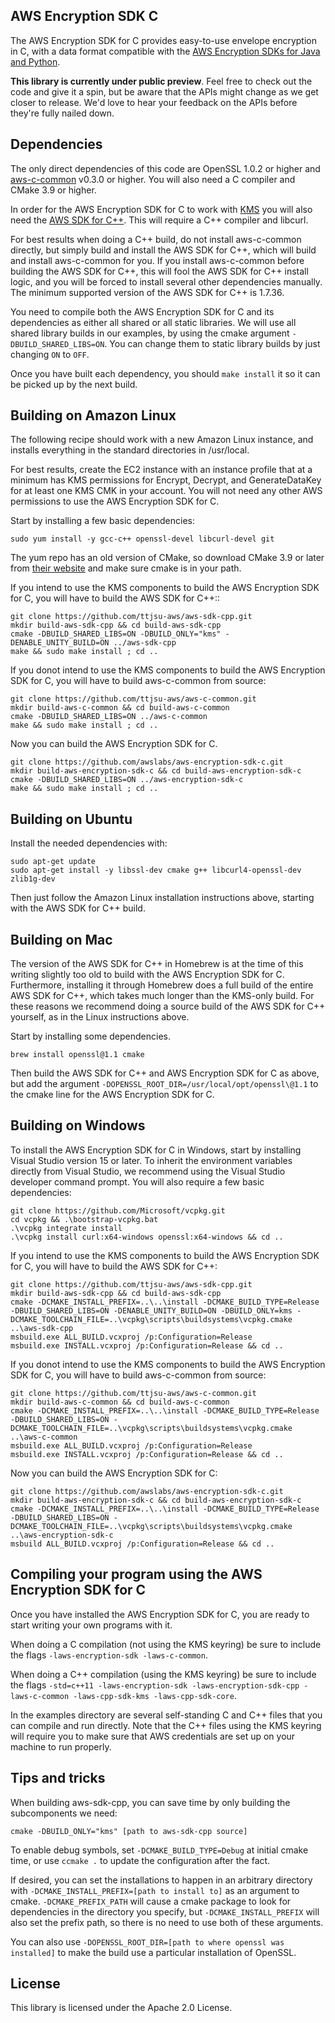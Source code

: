 ## AWS Encryption SDK C

The AWS Encryption SDK for C provides easy-to-use envelope encryption in C,
with a data format compatible with the [AWS Encryption SDKs for Java and
Python](https://docs.aws.amazon.com/encryption-sdk/latest/developer-guide/introduction.html).

**This library is currently under public preview**. Feel free to check out the
code and give it a spin, but be aware that the APIs might change as we get
closer to release. We'd love to hear your feedback on the APIs before they're
fully nailed down.

## Dependencies

The only direct dependencies of this code are OpenSSL 1.0.2 or higher and
[aws-c-common](https://github.com/awslabs/aws-c-common) v0.3.0 or higher. You will also need
a C compiler and CMake 3.9 or higher.

In order for the AWS Encryption SDK for C to work with [KMS](https://aws.amazon.com/kms/)
you will also need the [AWS SDK for C++](https://github.com/aws/aws-sdk-cpp).
This will require a C++ compiler and libcurl.

For best results when doing a C++ build, do not install aws-c-common directly, but simply
build and install the AWS SDK for C++, which will build and install aws-c-common for you.
If you install aws-c-common before building the AWS SDK for C++, this will fool the
AWS SDK for C++ install logic, and you will be forced to install several other dependencies
manually. The minimum supported version of the AWS SDK for C++ is 1.7.36.

You need to compile both the AWS Encryption SDK for C and its dependencies as either all
shared or all static libraries. We will use all shared library builds in our examples, by
using the cmake argument `-DBUILD_SHARED_LIBS=ON`. You can change them to static library
builds by just changing `ON` to `OFF`.

Once you have built each dependency, you should `make install` it so it can be picked
up by the next build.

## Building on Amazon Linux

The following recipe should work with a new Amazon Linux instance, and installs
everything in the standard directories in /usr/local.

For best results, create the EC2 instance with an instance profile that at a
minimum has KMS permissions for Encrypt, Decrypt, and GenerateDataKey for
at least one KMS CMK in your account. You will not need any other AWS
permissions to use the AWS Encryption SDK for C.

Start by installing a few basic dependencies:

    sudo yum install -y gcc-c++ openssl-devel libcurl-devel git

The yum repo has an old version of CMake, so download CMake 3.9 or later from [their
website](https://cmake.org/) and make sure cmake is in your path.

If you intend to use the KMS components to build the AWS Encryption SDK for C, you will have to build 
the AWS SDK for C++::

    git clone https://github.com/ttjsu-aws/aws-sdk-cpp.git
    mkdir build-aws-sdk-cpp && cd build-aws-sdk-cpp
    cmake -DBUILD_SHARED_LIBS=ON -DBUILD_ONLY="kms" -DENABLE_UNITY_BUILD=ON ../aws-sdk-cpp
    make && sudo make install ; cd ..

If you donot intend to use the KMS components to build the AWS Encryption SDK for C, you will have to build
aws-c-common from source: 

    git clone https://github.com/ttjsu-aws/aws-c-common.git
    mkdir build-aws-c-common && cd build-aws-c-common
    cmake -DBUILD_SHARED_LIBS=ON ../aws-c-common
    make && sudo make install ; cd ..


Now you can build the AWS Encryption SDK for C.

    git clone https://github.com/awslabs/aws-encryption-sdk-c.git
    mkdir build-aws-encryption-sdk-c && cd build-aws-encryption-sdk-c
    cmake -DBUILD_SHARED_LIBS=ON ../aws-encryption-sdk-c
    make && sudo make install ; cd ..

## Building on Ubuntu

Install the needed dependencies with:

    sudo apt-get update
    sudo apt-get install -y libssl-dev cmake g++ libcurl4-openssl-dev zlib1g-dev

Then just follow the Amazon Linux installation instructions above, starting with
the AWS SDK for C++ build.

## Building on Mac

The version of the AWS SDK for C++ in Homebrew is at the time of this writing
slightly too old to build with the AWS Encryption SDK for C. Furthermore,
installing it through Homebrew does a full build of the entire AWS SDK for C++, which
takes much longer than the KMS-only build. For these reasons we recommend doing a source
build of the AWS SDK for C++ yourself, as in the Linux instructions above.

Start by installing some dependencies.

    brew install openssl@1.1 cmake

Then build the AWS SDK for C++ and AWS Encryption SDK for C as above, but add the argument
`-DOPENSSL_ROOT_DIR=/usr/local/opt/openssl\@1.1` to the cmake line for the AWS Encryption
SDK for C.

## Building on Windows 

To install the AWS Encryption SDK for C in Windows, start by installing Visual Studio version 15 
or later. To inherit the environment variables directly from Visual Studio, we recommend using the Visual Studio
developer command prompt. You will also require a few basic dependencies: 

    git clone https://github.com/Microsoft/vcpkg.git
    cd vcpkg && .\bootstrap-vcpkg.bat
    .\vcpkg integrate install
    .\vcpkg install curl:x64-windows openssl:x64-windows && cd ..

If you intend to use the KMS components to build the AWS Encryption SDK for C, you will have to build 
the AWS SDK for C++:
    
    git clone https://github.com/ttjsu-aws/aws-sdk-cpp.git
    mkdir build-aws-sdk-cpp && cd build-aws-sdk-cpp
    cmake -DCMAKE_INSTALL_PREFIX=..\..\install -DCMAKE_BUILD_TYPE=Release -DBUILD_SHARED_LIBS=ON -DENABLE_UNITY_BUILD=ON -DBUILD_ONLY=kms -DCMAKE_TOOLCHAIN_FILE=..\vcpkg\scripts\buildsystems\vcpkg.cmake ..\aws-sdk-cpp
    msbuild.exe ALL_BUILD.vcxproj /p:Configuration=Release
    msbuild.exe INSTALL.vcxproj /p:Configuration=Release && cd ..

If you donot intend to use the KMS components to build the AWS Encryption SDK for C, you will have to build
aws-c-common from source: 

    git clone https://github.com/ttjsu-aws/aws-c-common.git
    mkdir build-aws-c-common && cd build-aws-c-common
    cmake -DCMAKE_INSTALL_PREFIX=..\..\install -DCMAKE_BUILD_TYPE=Release -DBUILD_SHARED_LIBS=ON -DCMAKE_TOOLCHAIN_FILE=..\vcpkg\scripts\buildsystems\vcpkg.cmake ..\aws-c-common
    msbuild.exe ALL_BUILD.vcxproj /p:Configuration=Release
    msbuild.exe INSTALL.vcxproj /p:Configuration=Release && cd ..

Now you can build the AWS Encryption SDK for C:

    git clone https://github.com/awslabs/aws-encryption-sdk-c.git
    mkdir build-aws-encryption-sdk-c && cd build-aws-encryption-sdk-c
    cmake -DCMAKE_INSTALL_PREFIX=..\..\install -DCMAKE_BUILD_TYPE=Release -DBUILD_SHARED_LIBS=ON -DCMAKE_TOOLCHAIN_FILE=..\vcpkg\scripts\buildsystems\vcpkg.cmake ..\aws-encryption-sdk-c
    msbuild ALL_BUILD.vcxproj /p:Configuration=Release && cd ..

## Compiling your program using the AWS Encryption SDK for C

Once you have installed the AWS Encryption SDK for C, you are ready to start writing
your own programs with it.

When doing a C compilation (not using the KMS keyring) be sure to include the flags
``-laws-encryption-sdk -laws-c-common``.

When doing a C++ compilation (using the KMS keyring) be sure to include the flags
``-std=c++11 -laws-encryption-sdk -laws-encryption-sdk-cpp -laws-c-common -laws-cpp-sdk-kms -laws-cpp-sdk-core``.

In the examples directory are several self-standing C and C++ files that you can
compile and run directly. Note that the C++ files using the KMS keyring will require
you to make sure that AWS credentials are set up on your machine to run properly.

## Tips and tricks

When building aws-sdk-cpp, you can save time by only building the subcomponents we need:

    cmake -DBUILD_ONLY="kms" [path to aws-sdk-cpp source]

To enable debug symbols, set `-DCMAKE_BUILD_TYPE=Debug` at initial cmake time,
or use `ccmake .` to update the configuration after the fact.

If desired, you can set the installations to happen in an arbitrary
directory with `-DCMAKE_INSTALL_PREFIX=[path to install to]` as an argument to cmake.
`-DCMAKE_PREFIX_PATH` will cause a cmake package to look for dependencies in the
directory you specify, but `-DCMAKE_INSTALL_PREFIX` will also set the prefix path,
so there is no need to use both of these arguments.

You can also use `-DOPENSSL_ROOT_DIR=[path to where openssl was installed]` to make
the build use a particular installation of OpenSSL.

## License

This library is licensed under the Apache 2.0 License. 
